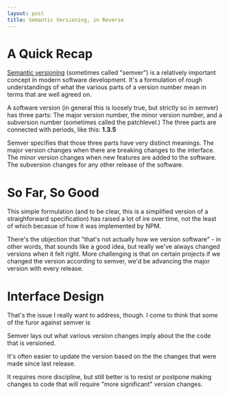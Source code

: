 ```yaml
---
layout: post
title: Semantic Versioning, in Reverse
---
```


# A Quick Recap

[Semantic versioning](http://semver.org)
(sometimes called "semver")
is a relatively important concept in modern software development.
It's a formulation of rough understandings of what the various parts of a version number mean
in terms that are well agreed on.

A software version (in general this is loosely true, but strictly so in semver) has three parts:
The major version number,
the minor version number,
and a subversion number (sometimes called the patchlevel.)
The three parts are connected with periods, like this:
**1.3.5**

Semver specifies that those three parts have very distinct meanings.
The major version changes when there are breaking changes to the interface.
The minor version changes when new features are added to the software.
The subversion changes for any other release of the software.

# So Far, So Good

This simple formulation
(and to be clear, this is a simplified version of a straighforward specification)
has raised a lot of ire over time,
not the least of which becasue of how it was implemented by NPM.

There's the objection that "that's not actually how we version software" -
in other words,
that sounds like a good idea,
but really we've always changed versions when it felt right.
More challenging is that on certain projects if we changed the version according to semver,
we'd be advancing the major version with every release.

# Interface Design

That's the issue I really want to address, though.
I come to think that some of the furor against semver is


Semver lays out what various version changes imply about the the code that is
versioned.

It's often easier to update the version based on the the changes that were made
since last release.


It requires more discipline, but still better is to resist or postpone making
changes to code that will require "more significant" version changes.
